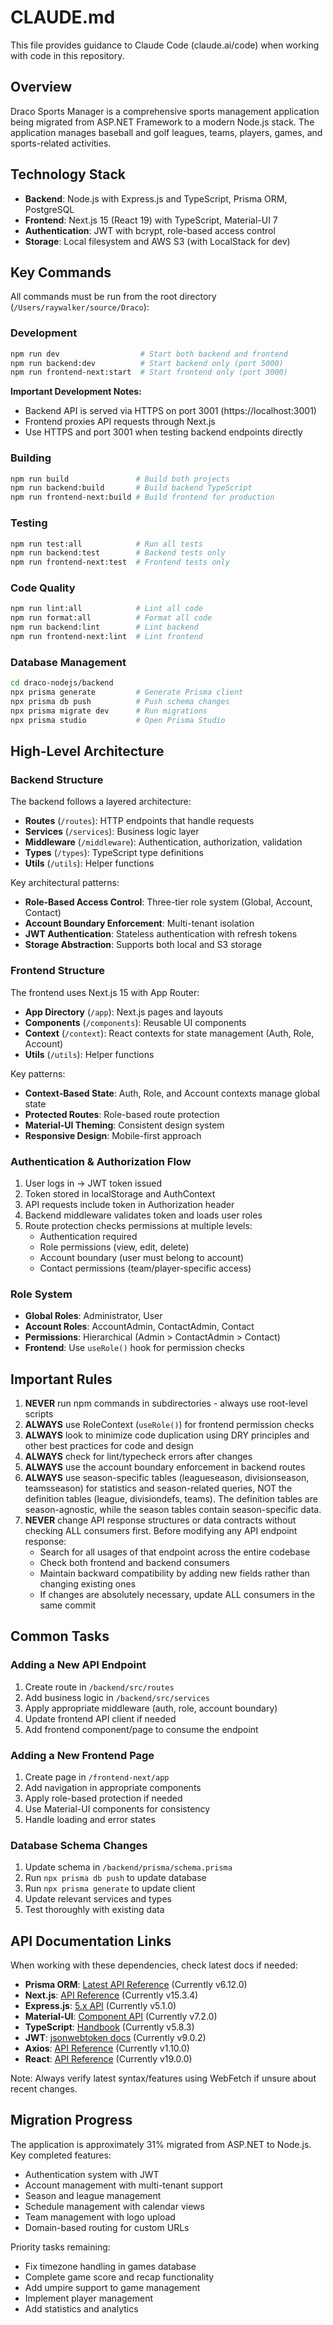 # CLAUDE.md

This file provides guidance to Claude Code (claude.ai/code) when working with code in this repository.

## Overview

Draco Sports Manager is a comprehensive sports management application being migrated from ASP.NET Framework to a modern Node.js stack. The application manages baseball and golf leagues, teams, players, games, and sports-related activities.

## Technology Stack

- **Backend**: Node.js with Express.js and TypeScript, Prisma ORM, PostgreSQL
- **Frontend**: Next.js 15 (React 19) with TypeScript, Material-UI 7
- **Authentication**: JWT with bcrypt, role-based access control
- **Storage**: Local filesystem and AWS S3 (with LocalStack for dev)

## Key Commands

All commands must be run from the root directory (`/Users/raywalker/source/Draco`):

### Development
```bash
npm run dev                  # Start both backend and frontend
npm run backend:dev          # Start backend only (port 5000)
npm run frontend-next:start  # Start frontend only (port 3000)
```

**Important Development Notes:**
- Backend API is served via HTTPS on port 3001 (https://localhost:3001)
- Frontend proxies API requests through Next.js
- Use HTTPS and port 3001 when testing backend endpoints directly

### Building
```bash
npm run build               # Build both projects
npm run backend:build       # Build backend TypeScript
npm run frontend-next:build # Build frontend for production
```

### Testing
```bash
npm run test:all            # Run all tests
npm run backend:test        # Backend tests only
npm run frontend-next:test  # Frontend tests only
```

### Code Quality
```bash
npm run lint:all            # Lint all code
npm run format:all          # Format all code
npm run backend:lint        # Lint backend
npm run frontend-next:lint  # Lint frontend
```

### Database Management
```bash
cd draco-nodejs/backend
npx prisma generate         # Generate Prisma client
npx prisma db push          # Push schema changes
npx prisma migrate dev      # Run migrations
npx prisma studio           # Open Prisma Studio
```

## High-Level Architecture

### Backend Structure
The backend follows a layered architecture:
- **Routes** (`/routes`): HTTP endpoints that handle requests
- **Services** (`/services`): Business logic layer
- **Middleware** (`/middleware`): Authentication, authorization, validation
- **Types** (`/types`): TypeScript type definitions
- **Utils** (`/utils`): Helper functions

Key architectural patterns:
- **Role-Based Access Control**: Three-tier role system (Global, Account, Contact)
- **Account Boundary Enforcement**: Multi-tenant isolation
- **JWT Authentication**: Stateless authentication with refresh tokens
- **Storage Abstraction**: Supports both local and S3 storage

### Frontend Structure
The frontend uses Next.js 15 with App Router:
- **App Directory** (`/app`): Next.js pages and layouts
- **Components** (`/components`): Reusable UI components
- **Context** (`/context`): React contexts for state management (Auth, Role, Account)
- **Utils** (`/utils`): Helper functions

Key patterns:
- **Context-Based State**: Auth, Role, and Account contexts manage global state
- **Protected Routes**: Role-based route protection
- **Material-UI Theming**: Consistent design system
- **Responsive Design**: Mobile-first approach

### Authentication & Authorization Flow
1. User logs in → JWT token issued
2. Token stored in localStorage and AuthContext
3. API requests include token in Authorization header
4. Backend middleware validates token and loads user roles
5. Route protection checks permissions at multiple levels:
   - Authentication required
   - Role permissions (view, edit, delete)
   - Account boundary (user must belong to account)
   - Contact permissions (team/player-specific access)

### Role System
- **Global Roles**: Administrator, User
- **Account Roles**: AccountAdmin, ContactAdmin, Contact
- **Permissions**: Hierarchical (Admin > ContactAdmin > Contact)
- **Frontend**: Use `useRole()` hook for permission checks

## Important Rules

1. **NEVER** run npm commands in subdirectories - always use root-level scripts
2. **ALWAYS** use RoleContext (`useRole()`) for frontend permission checks
3. **ALWAYS** look to minimize code duplication using DRY principles and other best practices for code and design
4. **ALWAYS** check for lint/typecheck errors after changes
5. **ALWAYS** use the account boundary enforcement in backend routes
6. **ALWAYS** use season-specific tables (leagueseason, divisionseason, teamsseason) for statistics and season-related queries, NOT the definition tables (league, divisiondefs, teams). The definition tables are season-agnostic, while the season tables contain season-specific data.
7. **NEVER** change API response structures or data contracts without checking ALL consumers first. Before modifying any API endpoint response:
   - Search for all usages of that endpoint across the entire codebase
   - Check both frontend and backend consumers
   - Maintain backward compatibility by adding new fields rather than changing existing ones
   - If changes are absolutely necessary, update ALL consumers in the same commit

## Common Tasks

### Adding a New API Endpoint
1. Create route in `/backend/src/routes`
2. Add business logic in `/backend/src/services`
3. Apply appropriate middleware (auth, role, account boundary)
4. Update frontend API client if needed
5. Add frontend component/page to consume the endpoint

### Adding a New Frontend Page
1. Create page in `/frontend-next/app`
2. Add navigation in appropriate components
3. Apply role-based protection if needed
4. Use Material-UI components for consistency
5. Handle loading and error states

### Database Schema Changes
1. Update schema in `/backend/prisma/schema.prisma`
2. Run `npx prisma db push` to update database
3. Run `npx prisma generate` to update client
4. Update relevant services and types
5. Test thoroughly with existing data

## API Documentation Links

When working with these dependencies, check latest docs if needed:

- **Prisma ORM**: [Latest API Reference](https://www.prisma.io/docs/reference/api-reference/prisma-client-reference) (Currently v6.12.0)
- **Next.js**: [API Reference](https://nextjs.org/docs/app/api-reference) (Currently v15.3.4)
- **Express.js**: [5.x API](https://expressjs.com/en/5x/api.html) (Currently v5.1.0)
- **Material-UI**: [Component API](https://mui.com/material-ui/api/) (Currently v7.2.0)
- **TypeScript**: [Handbook](https://www.typescriptlang.org/docs/handbook/intro.html) (Currently v5.8.3)
- **JWT**: [jsonwebtoken docs](https://github.com/auth0/node-jsonwebtoken#readme) (Currently v9.0.2)
- **Axios**: [API Reference](https://axios-http.com/docs/intro) (Currently v1.10.0)
- **React**: [API Reference](https://react.dev/reference/react) (Currently v19.0.0)

Note: Always verify latest syntax/features using WebFetch if unsure about recent changes.

## Migration Progress

The application is approximately 31% migrated from ASP.NET to Node.js. Key completed features:
- Authentication system with JWT
- Account management with multi-tenant support
- Season and league management
- Schedule management with calendar views
- Team management with logo upload
- Domain-based routing for custom URLs

Priority tasks remaining:
- Fix timezone handling in games database
- Complete game score and recap functionality
- Add umpire support to game management
- Implement player management
- Add statistics and analytics